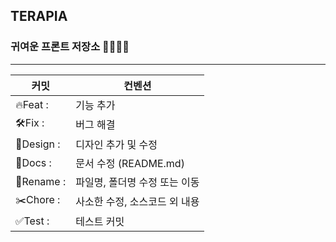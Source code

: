 ## TERAPIA
### 귀여운 프론트 저장소 👧🏻👧🏻

----

|커밋|컨벤션|
|-----|-----|
|🔥Feat : |기능 추가|
|🛠Fix : |버그 해결|
|🎨Design : |디자인 추가 및 수정|
|📝Docs : |문서 수정 (README.md)|
|🚚Rename : |파일명, 폴더명 수정 또는 이동|
|✂️Chore : |사소한 수정, 소스코드 외 내용|
|✅Test : |테스트 커밋|



<!-- ------
npm install react-router-dom
npm install styled-components


 -->
